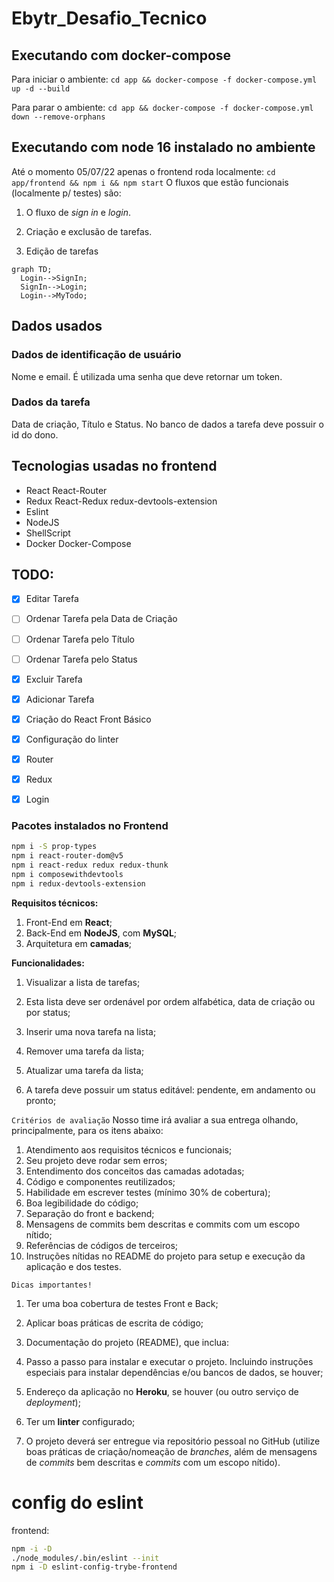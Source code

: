 # Ebytr_Desafio_Tecnico

## Executando com docker-compose

Para iniciar o ambiente:
`cd app && docker-compose -f docker-compose.yml up -d --build`

Para parar o ambiente:
`cd app && docker-compose -f docker-compose.yml down --remove-orphans`


## Executando com node 16 instalado no ambiente

Até o momento 05/07/22 apenas o frontend roda localmente:
`cd app/frontend && npm i && npm start`
O fluxos que estão funcionais (localmente p/ testes) são:

1. O fluxo de *sign in* e *login*.

2. Criação e exclusão de tarefas.

3. Edição de tarefas

```mermaid
graph TD;  
  Login-->SignIn;
  SignIn-->Login;
  Login-->MyTodo;
```

## Dados usados

### Dados de identificação de usuário

Nome e email. É utilizada uma senha que deve retornar um token.

### Dados da tarefa

Data de criação, Título e Status. No banco de dados a tarefa deve possuir o id do dono.

## Tecnologias usadas no frontend

- React React-Router
- Redux React-Redux redux-devtools-extension
- Eslint
- NodeJS
- ShellScript
- Docker Docker-Compose

## TODO:

- [x] Editar Tarefa

- [ ] Ordenar Tarefa pela Data de Criação 

- [ ] Ordenar Tarefa pelo Título

- [ ] Ordenar Tarefa pelo Status

- [x] Excluir Tarefa

- [x] Adicionar Tarefa

- [x] Criação do React Front Básico

- [x] Configuração do linter

- [x] Router

- [x] Redux

- [x] Login

### Pacotes instalados no Frontend

```bash
npm i -S prop-types
npm i react-router-dom@v5
npm i react-redux redux redux-thunk
npm i composewithdevtools
npm i redux-devtools-extension

```

**Requisitos técnicos:**

1. Front-End em **React**;
2. Back-End em **NodeJS**, com **MySQL**;
3. Arquitetura em **camadas**;

**Funcionalidades:**

1. Visualizar a lista de tarefas;

2. Esta lista deve ser ordenável por ordem alfabética, data de criação ou por status;

3. Inserir uma nova tarefa na lista;

4. Remover uma tarefa da lista;

5. Atualizar uma tarefa da lista;

6. A tarefa deve possuir um status editável: pendente, em andamento ou pronto;

`Critérios de avaliação`
Nosso time irá avaliar a sua entrega olhando, principalmente, para os itens abaixo:

1. Atendimento aos requisitos técnicos e funcionais;
2. Seu projeto deve rodar sem erros;
3. Entendimento dos conceitos das camadas adotadas;
4. Código e componentes reutilizados;
5. Habilidade em escrever testes (mínimo 30% de cobertura);
6. Boa legibilidade do código;
7. Separação do front e backend;
8. Mensagens de commits bem descritas e commits com um escopo nítido;
9. Referências de códigos de terceiros;
10. Instruções nítidas no README do projeto para setup e execução da aplicação e dos testes.

`Dicas importantes!`

1. Ter uma boa cobertura de testes Front e Back;

2. Aplicar boas práticas de escrita de código;

3. Documentação do projeto (README), que inclua:

4. Passo a passo para instalar e executar o projeto. Incluindo instruções especiais para instalar dependências e/ou bancos de dados, se houver;

5. Endereço da aplicação no **Heroku**, se houver (ou outro serviço de *deployment*);

6. Ter um **linter** configurado;

7. O projeto deverá ser entregue via repositório pessoal no GitHub (utilize boas práticas de criação/nomeação de *branches*, além de mensagens de *commits* bem descritas e *commits* com um escopo nítido).

# config do eslint

frontend:

```sh
npm -i -D
./node_modules/.bin/eslint --init
npm i -D eslint-config-trybe-frontend

```
